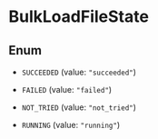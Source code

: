 
# BulkLoadFileState

## Enum


* `SUCCEEDED` (value: `"succeeded"`)

* `FAILED` (value: `"failed"`)

* `NOT_TRIED` (value: `"not_tried"`)

* `RUNNING` (value: `"running"`)



